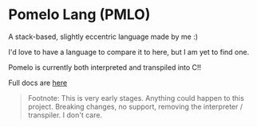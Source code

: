 # Pomelo Lang (PMLO)
A stack-based, slightly eccentric language made by me :)

I'd love to have a language to compare it to here, but I am yet to find one.

Pomelo is currently both interpreted and transpiled into C!!

Full docs are [here](https://github.com/irishgreencitrus/PMLO/blob/main/docs/DOCUMENTATION.md)

> Footnote: This is very early stages.
> Anything could happen to this project.
> Breaking changes, no support, removing the interpreter / transpiler.
> I don't care.